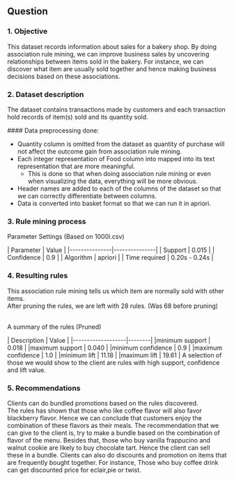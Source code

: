 ## Question
### 1. Objective
This dataset records information about sales for a bakery shop. By doing association rule mining, we can improve business sales by uncovering relationships between items sold in the bakery. For instance, we can discover what item are usually sold together and hence making business decisions based on these associations.

### 2. Dataset description
<p>The dataset contains transactions made by customers and each transaction hold records of item(s) sold and its quantity sold.</p>
#### Data preprocessing done:

* Quantity column is omitted from the dataset as quantity of purchase will not affect the outcome gain from association rule mining.
* Each integer representation of Food column into mapped into its text representation that are more meaningful.
    + This is done so that when doing association rule mining or even when visualizing the data, everything          will be more obvious. 
* Header names are added to each of the columns of the dataset so that we can correctly differentiate between columns. 
* Data is converted into basket format so that we can run it in apriori.

### 3. Rule mining process
<p>Parameter Settings (Based on 1000i.csv)</p>
| Parameter     | Value         |
|---------------|---------------|
| Support       | 0.015         |
| Confidence    | 0.9           |
| Algorithm     | apriori       |
| Time required | 0.20s - 0.24s |

### 4. Resulting rules
This association rule mining tells us which item are normally sold with other items. <br>
After pruning the rules, we are left with 28 rules. (Was 68 before pruning) <br><br>
<p>A summary of the rules (Pruned) </p>
| Description       | Value  |
|-------------------|--------|
|minimum support    | 0.018  |
|maximum support    | 0.040  |
|minimum confidence | 0.9    |
|maximum confidence | 1.0    |
|minimum lift       | 11.18  |
|maximum lift       | 19.61  |
A selection of those we would show to the client are rules with high support, confidence and lift value.

### 5. Recommendations
Clients can do bundled promotions based on the rules discovered. <br>
The rules has shown that those who like coffee flavor will also favor blackberry flavor. Hence we can conclude that customers enjoy the combination of these flavors as their meals. The recommendation that we can give to the client is, try to make a bundle based on the combination of flavor of the menu. Besides that, those who buy vanilla frappucino and walnut cookie are likely to buy chocolate tart. Hence the client can sell these in a bundle. Clients can also do discounts and promotion on items that are frequently bought together. For instance, Those who buy coffee drink can get discounted price for eclair,pie or twist.
